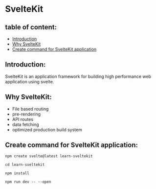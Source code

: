 # SvelteKit

## table of content:
- [Introduction](#introduction)
- [Why SvelteKit](#why-sveltekit)
- [Create command for SvelteKit application](#create-command-for-sveltekit-application)

## Introduction:
SvelteKit is an application framework for building high performance web application using svelte.

## Why SvelteKit:
- File based routing
- pre-rendering
- API routes
- data fetching
- optimized production build system

## Create command for SvelteKit application:
`npm create svelte@latest learn-sveltekit`

`cd learn-sveltekit`

`npm install`

`npm run dev -- --open`